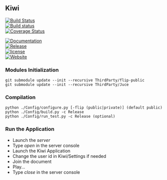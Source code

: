 ## Kiwi

[![Build Status](https://travis-ci.org/Musicoll/Kiwi.svg?branch=master)](https://travis-ci.org/Musicoll/Kiwi)  
[![Build status](https://ci.appveyor.com/api/projects/status/github/Musicoll/Kiwi?branch=master&svg=true)](https://ci.appveyor.com/project/CICM/kiwi)  
[![Coverage Status](https://coveralls.io/repos/github/Musicoll/Kiwi/badge.svg?branch=master)](https://coveralls.io/github/Musicoll/Kiwi?branch=master)  

[![Documentation](https://img.shields.io/badge/docs-doxygen-blue.svg)](http://musicoll.github.io/Kiwi/)  
[![Release](https://img.shields.io/github/release/Musicoll/Kiwi.svg)](https://github.com/Musicoll/Kiwi/releases)  
[![license](https://img.shields.io/github/license/Musicoll/Kiwi.svg?maxAge=2592000)](https://github.com/Musicoll/Kiwi/blob/master/LICENSE)  
[![Website](https://img.shields.io/website/http/shields.io.svg?maxAge=2592000)](http://cicm.mshparisnord.org)


### Modules Initialization
```
git submodule update --init --recursive ThirdParty/flip-public
git submodule update --init --recursive ThirdParty/Juce
```

### Compilation
```
python ./Config/configure.py [-flip (public|private)] (default public)
python ./Config/build.py -c Release
python ./Config/run_test.py -c Release (optional)
```

### Run the Application
* Launch the *server*
* Type *open* in the server console
* Launch the Kiwi Application
* Change the user id in Kiwi/Settings if needed
* Join the document
* Play...
* Type *close* in the server console

